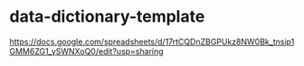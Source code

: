 # data-dictionary-template
https://docs.google.com/spreadsheets/d/17rtCQDnZBGPUkz8NW0Bk_tnsip1GMM6ZG1_ySWNXoQ0/edit?usp=sharing

